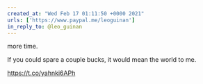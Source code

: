 ```yaml
---
created_at: "Wed Feb 17 01:11:50 +0000 2021"
urls: ['https://www.paypal.me/leoguinan']
in_reply_to: @leo_guinan
---
```


more time. 

If you could spare a couple bucks, it would mean the world to me. 

https://t.co/yahnki6APh